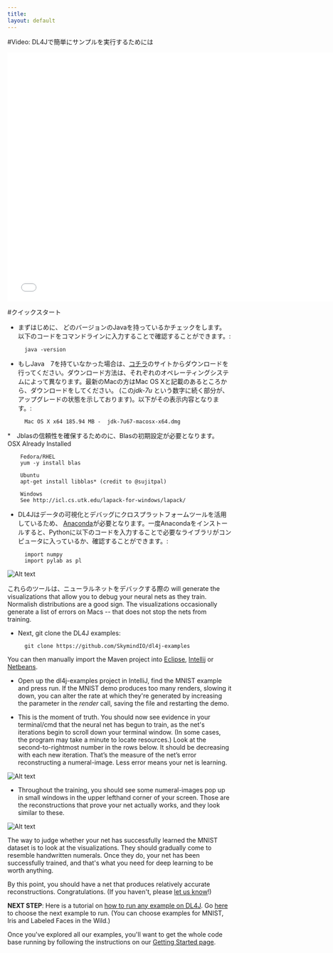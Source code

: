 ```yaml
---
title:
layout: default
---
```


#Video: DL4Jで簡単にサンプルを実行するためには

<iframe width="750" height="560" src="//www.youtube.com/embed/2lwsHKUrXMk" frameborder="0" allowfullscreen></iframe>

#クイックスタート

* まずはじめに、 どのバージョンのJavaを持っているかチェックをします。以下のコードをコマンドラインに入力することで確認することができます。:

		java -version

* もしJava　7を持ていなかった場合は、[コチラ](http://www.oracle.com/technetwork/java/javase/downloads/jdk7-downloads-1880260.html)のサイトからダウンロードを行ってください。ダウンロード方法は、それぞれのオペレーティングシステムによって異なります。最新のMacの方はMac OS Xと記載のあるところから、ダウンロードをしてください。 (この*jdk-7u* という数字に続く部分が、アップグレードの状態を示しております)。以下がその表示内容となります。:

		Mac OS X x64 185.94 MB -  jdk-7u67-macosx-x64.dmg

*　Jblasの信頼性を確保するためのに、Blasの初期設定が必要となります。
		OSX
		Already Installed
		
		Fedora/RHEL
		yum -y install blas

		Ubuntu
		apt-get install libblas* (credit to @sujitpal)

		Windows
		See http://icl.cs.utk.edu/lapack-for-windows/lapack/

* DL4Jはデータの可視化とデバッグにクロスプラットフォームツールを活用しているため、 [Anaconda](http://continuum.io/downloads)が必要となります。一度Anacondaをインストールすると、Pythonに以下のコードを入力することで必要なライブラリがコンピュータに入っているか、確認することができます。:

		import numpy
		import pylab as pl

![Alt text](../img/python_shot.png)

これらのツールは、ニューラルネットをデバックする際の will generate the visualizations that allow you to debug your neural nets as they train. Normalish distributions are a good sign. The visualizations occasionally generate a list of errors on Macs -- that does not stop the nets from training.

* Next, git clone the DL4J examples:

		git clone https://github.com/SkymindIO/dl4j-examples

You can then manually import the Maven project into [Eclipse](http://books.sonatype.com/m2eclipse-book/reference/creating-sect-importing-projects.html),  [Intellij](https://www.jetbrains.com/idea/help/importing-project-from-maven-model.html) or [Netbeans](http://wiki.netbeans.org/MavenBestPractices).

* Open up the dl4j-examples project in IntelliJ, find the MNIST example and press run. If the MNIST demo produces too many renders, slowing it down, you can alter the rate at which they're generated by increasing the parameter in the *render* call, saving the file and restarting the demo.

* This is the moment of truth. You should now see evidence in your terminal/cmd that the neural net has begun to train, as the net's iterations begin to scroll down your terminal window. (In some cases, the program may take a minute to locate resources.) Look at the second-to-rightmost number in the rows below. It should be decreasing with each new iteration. That’s the measure of the net’s error reconstructing a numeral-image. Less error means your net is learning. 

![Alt text](../img/learning.png)

* Throughout the training, you should see some numeral-images pop up in small windows in the upper lefthand corner of your screen. Those are the reconstructions that prove your net actually works, and they look similar to these. 

![Alt text](../img/numeral_reconstructions.png)

The way to judge whether your net has successfully learned the MNIST dataset is to look at the visualizations. They should gradually come to resemble handwritten numerals. Once they do, your net has been successfully trained, and that's what you need for deep learning to be worth anything.

By this point, you should have a net that produces relatively accurate reconstructions. Congratulations. (If you haven't, please [let us know](https://groups.google.com/forum/#!forum/deeplearning4j)!)

**NEXT STEP**: Here is a tutorial on [how to run any example on DL4J](../runexample.html). Go [here](https://github.com/SkymindIO/dl4j-examples/tree/master/src/main/java/org/deeplearning4j) to choose the next example to run. (You can choose examples for MNIST, Iris and Labeled Faces in the Wild.)

Once you've explored all our examples, you'll want to get the whole code base running by following the instructions on our  [Getting Started page](../gettingstarted.html).

